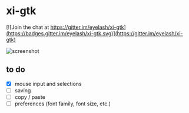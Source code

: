 # xi-gtk

[![Join the chat at https://gitter.im/eyelash/xi-gtk](https://badges.gitter.im/eyelash/xi-gtk.svg)](https://gitter.im/eyelash/xi-gtk)

![screenshot](https://raw.githubusercontent.com/eyelash/xi-gtk/master/screenshot.png)

## to do

- [x] mouse input and selections
- [ ] saving
- [ ] copy / paste
- [ ] preferences (font family, font size, etc.)
